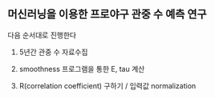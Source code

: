 ## 머신러닝을 이용한 프로야구 관중 수 예측 연구


다음 순서대로 진행한다

1. 5년간 관중 수 자료수집

2. smoothness 프로그램을 통한 E, tau 계산

3. R(correlation coefficient) 구하기 / 입력값 normalization 
